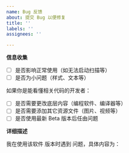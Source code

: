 ```yaml
---
name: Bug 反馈
about: 提交 Bug 以便修复
title: ''
labels: ''
assignees: ''

---
```


**信息收集**

- [ ] 是否影响正常使用（如无法启动扫描等）
- [ ] 是否为小问题（样式、文本等）

如果你是能看懂相关代码的开发者：

- [ ] 是否需要更改底层内容（编程软件、编译器等）
- [ ] 是否需要添加其它资源文件（图片、视频等）
- [ ] 是否使用最新 Beta 版本后任由问题

**详细描述**

我在使用该软件   版本时遇到   问题，具体内容为：


